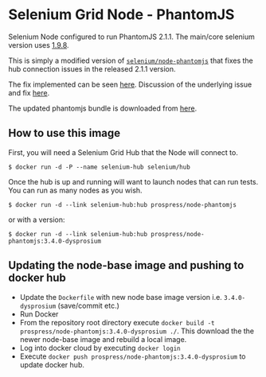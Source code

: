 # Selenium Grid Node - PhantomJS

Selenium Node configured to run PhantomJS 2.1.1. The main/core selenium version uses [1.9.8](https://github.com/SeleniumHQ/docker-selenium/blob/master/NodePhantomJS/Dockerfile#L15).

This is simply a modified version of [`selenium/node-phantomjs`](https://github.com/SeleniumHQ/docker-selenium/blob/master/NodePhantomJS/) that fixes the hub connection issues in the released 2.1.1 version.

The fix implemented can be seen [here](https://github.com/Prospress/phantomjs/commit/adce18e47df7058132cd4f9315512426a863bcb7). Discussion of the underlying issue and fix [here](https://github.com/detro/ghostdriver/pull/430).

The updated phantomjs bundle is downloaded from [here](https://github.com/Prospress/phantomjs/tree/2-1-1-hub-fix/downloads).

## How to use this image

First, you will need a Selenium Grid Hub that the Node will connect to.

```
$ docker run -d -P --name selenium-hub selenium/hub
```

Once the hub is up and running will want to launch nodes that can run tests. You can run as many nodes as you wish.

```
$ docker run -d --link selenium-hub:hub prospress/node-phantomjs
```

or with a version:

```
$ docker run -d --link selenium-hub:hub prospress/node-phantomjs:3.4.0-dysprosium
```

## Updating the node-base image and pushing to docker hub

* Update the `Dockerfile` with new node base image version i.e. `3.4.0-dysprosium` (save/commit etc.)
* Run Docker
* From the repository root directory execute `docker build -t prospress/node-phantomjs:3.4.0-dysprosium ./`. This download the the newer node-base image and rebuild a local image.
* Log into docker cloud by executing `docker login`
* Execute `docker push prospress/node-phantomjs:3.4.0-dysprosium` to update docker hub.

